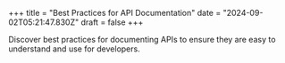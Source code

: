 +++
title = "Best Practices for API Documentation"
date = "2024-09-02T05:21:47.830Z"
draft = false
+++

  Discover best practices for documenting APIs to ensure they are easy to understand and use for developers.
        